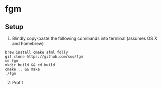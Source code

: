 # fgm

## Setup

1. Blindly copy-paste the following commands into terminal (assumes OS X and homebrew)
```
brew install cmake sfml folly
git clone https://github.com/suo/fgm
cd fgm
mkdir build && cd build
cmake .. && make
./fgm
```
2. Profit